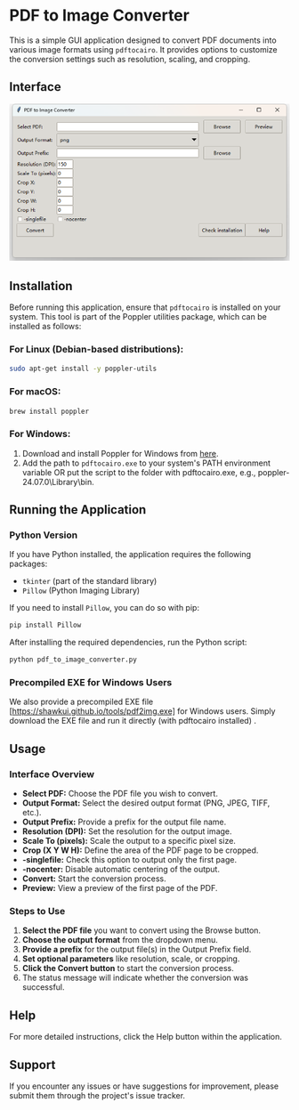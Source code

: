 # PDF to Image Converter

This is a simple GUI application designed to convert PDF documents into various image formats using `pdftocairo`. It provides options to customize the conversion settings such as resolution, scaling, and cropping.

## Interface

![GUI](./gui.png)

## Installation

Before running this application, ensure that `pdftocairo` is installed on your system. This tool is part of the Poppler utilities package, which can be installed as follows:

### For Linux (Debian-based distributions):

```sh
sudo apt-get install -y poppler-utils
```

### For macOS:

```sh
brew install poppler
```

### For Windows:

1. Download and install Poppler for Windows from [here](https://github.com/oschwartz10612/poppler-windows).
2. Add the path to `pdftocairo.exe` to your system's PATH environment variable OR put the script to the folder with pdftocairo.exe, e.g., poppler-24.07.0\Library\bin\.

## Running the Application

### Python Version

If you have Python installed, the application requires the following packages:

- `tkinter` (part of the standard library)
- `Pillow` (Python Imaging Library)

If you need to install `Pillow`, you can do so with pip:

```sh
pip install Pillow
```

After installing the required dependencies, run the Python script:

```sh
python pdf_to_image_converter.py
```

### Precompiled EXE for Windows Users

We also provide a precompiled EXE file [https://shawkui.github.io/tools/pdf2img.exe] for Windows users. Simply download the EXE file and run it directly  (with pdftocairo installed) .

## Usage

### Interface Overview

- **Select PDF:** Choose the PDF file you wish to convert.
- **Output Format:** Select the desired output format (PNG, JPEG, TIFF, etc.).
- **Output Prefix:** Provide a prefix for the output file name.
- **Resolution (DPI):** Set the resolution for the output image.
- **Scale To (pixels):** Scale the output to a specific pixel size.
- **Crop (X Y W H):** Define the area of the PDF page to be cropped.
- **-singlefile:** Check this option to output only the first page.
- **-nocenter:** Disable automatic centering of the output.
- **Convert:** Start the conversion process.
- **Preview:** View a preview of the first page of the PDF.

### Steps to Use

1. **Select the PDF file** you want to convert using the Browse button.
2. **Choose the output format** from the dropdown menu.
3. **Provide a prefix** for the output file(s) in the Output Prefix field.
4. **Set optional parameters** like resolution, scale, or cropping.
5. **Click the Convert button** to start the conversion process.
6. The status message will indicate whether the conversion was successful.

## Help

For more detailed instructions, click the Help button within the application.

## Support

If you encounter any issues or have suggestions for improvement, please submit them through the project's issue tracker.
